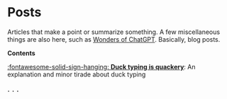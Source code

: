 # Posts

Articles that make a point or summarize something.
A few miscellaneous things are also here, such as [Wonders of ChatGPT](wonders-of-chatgpt.md).
Basically, blog posts.

<strong class="index">Contents</strong>

[:fontawesome-solid-sign-hanging: **Duck typing is quackery**](duck-typing-is-quackery.md):
An explanation and minor tirade about duck typing

<span style="font-size: large;">. . .</span>

